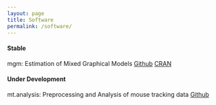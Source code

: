 ```yaml
---
layout: page
title: Software
permalink: /software/
---
```


#### Stable

mgm: Estimation of Mixed Graphical Models [Github](https://github.com/jmbh/mgm) [CRAN](https://cran.r-project.org/web/packages/mgm/index.html)


#### Under Development

mt.analysis: Preprocessing and Analysis of mouse tracking data [Github](https://github.com/jmbh/mt.analysis)